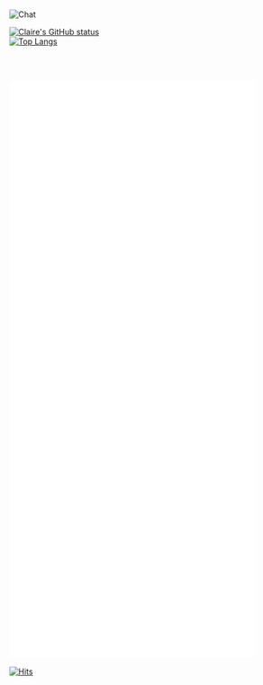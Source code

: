 </br>

![Chat](https://github.com/jungclaire/jungclaire/blob/main/chat.svg)

[![Claire's GitHub status](https://github-readme-stats.vercel.app/api?username=changerlemond&show_icons=true&theme=buefy)](https://github.com/jaypedia/github-readme-stats)
</br>
[![Top Langs](https://github-readme-stats.vercel.app/api/top-langs/?username=changerlemond&layout=compact&card_width=445)](https://github.com/changerlemond/github-readme-stats)

<!-- [![Top Stack](https://widget.realdeveloper.pro/api/top?stack=Kotlin,Java,Rust)](https://github.com/changerlemond) -->

</br>
</br>

![Metrics](https://github.com/changerlemond/changerlemond/blob/main/github-metrics.svg)

[![Hits](https://hits.seeyoufarm.com/api/count/incr/badge.svg?url=https%3A%2F%2Fgithub.com%2Fchangerlemond&count_bg=%23D9A9DF&title_bg=%2394C4FB&icon=&icon_color=%23E7E7E7&title=today&edge_flat=false)](https://hits.seeyoufarm.com)
